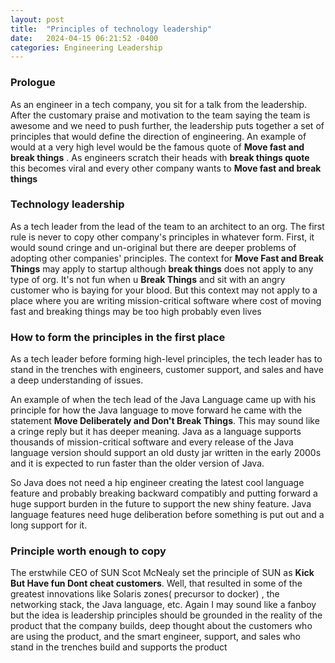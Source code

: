 ```yaml
---
layout: post
title:  "Principles of technology leadership"
date:   2024-04-15 06:21:52 -0400
categories: Engineering Leadership
---
```


### Prologue
As an engineer in a tech company, you sit for a talk from the leadership. After the customary praise and motivation to the team saying the team is awesome and we need to push further, the leadership puts together a set of principles that would define the direction of engineering. An example of would at a very high level would be the famous quote of **Move fast and break things** . As engineers scratch their heads with **break things quote** this becomes viral and every other company wants to **Move fast and break things**

### Technology leadership
As a tech leader from the lead of the team to an architect to an org. The first rule is never to copy other company's principles in whatever form. First, it would sound cringe and un-original but there are deeper problems of adopting other companies' principles. The context for **Move Fast and Break Things** may apply to startup although **break things** does not apply to any type of org. It's not fun when u **Break Things** and sit with an angry customer who is baying for your blood. But this context may not apply to a place where you are writing mission-critical software where cost of moving fast and breaking things may be too high probably even lives

### How to form the principles in the first place

As a tech leader before forming high-level principles, the tech leader has to stand in the trenches with engineers, customer support, and sales and have a deep understanding of issues. 

An example of when the tech lead of the Java Language came up with his principle for how the Java language to move forward he came with the statement **Move Deliberately and Don't Break Things**. This may sound like a cringe reply but it has deeper meaning. Java as a language supports thousands of mission-critical software and every release of the Java language version should support an old dusty jar written in the early 2000s and it is expected to run faster than the older version of Java.

So Java does not need a hip engineer creating the latest cool language feature and probably breaking backward compatibly and putting forward a huge support burden in the future to support the new shiny feature. Java language features need huge deliberation before something is put out and a long support for it. 


### Principle worth enough to copy
The erstwhile CEO of SUN Scot McNealy set the principle of SUN as **Kick But Have fun Dont cheat customers**. Well, that resulted in some of the greatest innovations like Solaris zones( precursor to docker) , the networking stack, the Java language, etc. Again I may sound like a fanboy but the idea is leadership principles should be grounded in the reality of the product that the company builds, deep thought about the customers who are using the product, and the smart engineer, support, and sales who stand in  the trenches build and supports the product
